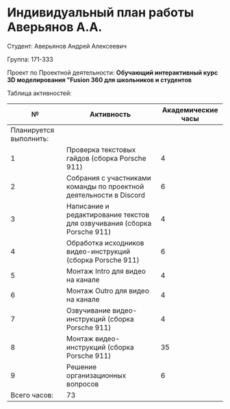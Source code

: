 ﻿# **Индивидуальный план работы Аверьянов А.А.**

Студент: Аверьянов Андрей Алексеевич

Группа: 171-333

Проект по Проектной деятельности: **Обучающий интерактивный курс 3D моделирования "Fusion 360 для школьников и студентов**

Таблица активностей:

| № | Активность | Академические часы |
| --- | --- | --- |
| Планируется выполнить:|
| 1 | Проверка текстовых гайдов (сборка Porsche 911)| 4 |
| 2 | Собрания с участниками команды по проектной деятельности в Discord | 6 |
| 3 | Написание и редактирование текстов для озвучивания (сборка Porsche 911)| 4 |
| 4 | Обработка исходников видео-инструкций (сборка Porsche 911)| 6 |
| 5 | Монтаж Intro для видео на канале | 4 |
| 6 | Монтаж Outro для видео на канале | 4 |
| 7 | Озвучивание видео-инструкций (сборка Porsche 911)| 4 |
| 8 | Монтаж видео-инструкций (сборка Porsche 911)| 35 |
| 9 | Решение организационных вопросов | 6 |
| Всего часов: | 73 |
